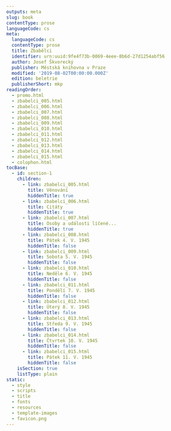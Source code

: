```yaml
---
outputs: meta
slug: book
contentType: prose
languageCode: cs
meta:
  languageCode: cs
  contentType: prose
  title: Zbabělci
  identifier: urn:uuid:9fe4f73b-0069-4eee-8b6d-27d1254abf56
  author: Josef Škvorecký
  publisher: Městská knihovna v Praze
  modified: '2019-08-02T00:00:00.000Z'
  edition: beletrie
  publisherShort: mkp
readingOrder:
  - promo.html
  - zbabelci_005.html
  - zbabelci_006.html
  - zbabelci_007.html
  - zbabelci_008.html
  - zbabelci_009.html
  - zbabelci_010.html
  - zbabelci_011.html
  - zbabelci_012.html
  - zbabelci_013.html
  - zbabelci_014.html
  - zbabelci_015.html
  - colophon.html
tocBase:
  - id: section-1
    children:
      - link: zbabelci_005.html
        title: Věnování
        hiddenTitle: true
      - link: zbabelci_006.html
        title: Citáty
        hiddenTitle: true
      - link: zbabelci_007.html
        title: Osoby a události líčené...
        hiddenTitle: true
      - link: zbabelci_008.html
        title: Pátek 4. V. 1945
        hiddenTitle: false
      - link: zbabelci_009.html
        title: Sobota 5. V. 1945
        hiddenTitle: false
      - link: zbabelci_010.html
        title: Neděle 6. V. 1945
        hiddenTitle: false
      - link: zbabelci_011.html
        title: Pondělí 7. V. 1945
        hiddenTitle: false
      - link: zbabelci_012.html
        title: Úterý 8. V. 1945
        hiddenTitle: false
      - link: zbabelci_013.html
        title: Středa 9. V. 1945
        hiddenTitle: false
      - link: zbabelci_014.html
        title: Čtvrtek 10. V. 1945
        hiddenTitle: false
      - link: zbabelci_015.html
        title: Pátek 11. V. 1945
        hiddenTitle: false
    isSection: true
    listType: plain
static:
  - style
  - scripts
  - title
  - fonts
  - resources
  - template-images
  - favicon.png
---
```

